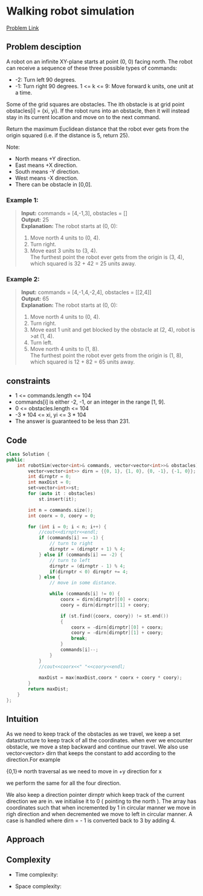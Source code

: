 # Walking robot simulation
[Problem Link](https://leetcode.com/problems/walking-robot-simulation/)

## Problem desciption 
A robot on an infinite XY-plane starts at point (0, 0) facing north. The robot can receive a sequence of these three possible types of commands:

- -2: Turn left 90 degrees.
- -1: Turn right 90 degrees.
1 <= k <= 9: Move forward k units, one unit at a time.

Some of the grid squares are obstacles. The ith obstacle is at grid point obstacles[i] = (xi, yi). If the robot runs into an obstacle, then it will instead stay in its current location and move on to the next command.

Return the maximum Euclidean distance that the robot ever gets from the origin squared (i.e. if the distance is 5, return 25).

Note:

* North means +Y direction.
* East means +X direction.
* South means -Y direction.
* West means -X direction.
* There can be obstacle in [0,0].
 
### Example 1:

> **Input:** commands = [4,-1,3], obstacles = []<br>
> **Output:** 25<br>
> **Explanation:** The robot starts at (0, 0):<br>
> 1. Move north 4 units to (0, 4).
> 2. Turn right.
> 3. Move east 3 units to (3, 4).<br>
> The furthest point the robot ever gets from the origin is (3, 4), which squared is 32 + 42 = 25 units away.


### Example 2:

>**Input:** commands = [4,-1,4,-2,4], obstacles = [[2,4]]<br>
>**Output:** 65<br>
>**Explanation:** The robot starts at (0, 0):<br>
>1. Move north 4 units to (0, 4).
>2. Turn right.
>3. Move east 1 unit and get blocked by the obstacle at (2, 4), robot is >at (1, 4).
>4. Turn left.
>5. Move north 4 units to (1, 8).<br>
>The furthest point the robot ever gets from the origin is (1, 8), which squared is 12 + 82 = 65 units away.

## constraints
* 1 <= commands.length <= 104
* commands[i] is either -2, -1, or an integer in the range [1, 9].
* 0 <= obstacles.length <= 104
* -3 * 104 <= xi, yi <= 3 * 104
* The answer is guaranteed to be less than 231.


## Code
```cpp
class Solution {
public:
    int robotSim(vector<int>& commands, vector<vector<int>>& obstacles) {
        vector<vector<int>> dirn = {{0, 1}, {1, 0}, {0, -1}, {-1, 0}};
        int dirnptr = 0;
        int maxDist = 0;
        set<vector<int>>st;
        for (auto it : obstacles)
            st.insert(it);

        int n = commands.size();
        int coorx = 0, coory = 0;

        for (int i = 0; i < n; i++) {
            //cout<<dirnptr<<endl;
            if (commands[i] == -1) {
                // turn to right
                dirnptr = (dirnptr + 1) % 4;
            } else if (commands[i] == -2) {
                // turn to left
                dirnptr = (dirnptr - 1) % 4;
                if(dirnptr < 0) dirnptr += 4;
            } else {
                // move in some distance.

                while (commands[i] != 0) {
                    coorx = dirn[dirnptr][0] + coorx;
                    coory = dirn[dirnptr][1] + coory;

                    if (st.find({coorx, coory}) != st.end())
                    {
                        coorx = -dirn[dirnptr][0] + coorx;
                        coory = -dirn[dirnptr][1] + coory;
                        break;
                    }
                    commands[i]--;
                }
            }
            //cout<<coorx<<" "<<coory<<endl;
            
            maxDist = max(maxDist,coorx * coorx + coory * coory);
        }
        return maxDist;
    }
};
```

## Intuition
As we need to keep track of the obstacles as we travel, we keep a set datastructure to keep track of all the coordinates. when ever we encounter obstacle, we move a step backward and continue our travel. We also use vector<vector<int>> dirn that keeps the constant to add according to the direction.For example

{0,1}=> north traversal as we need to move in +y direction for x

we perform the same for all the four direction.

We also keep a direction pointer dirnptr which keep track of the current direction we are in. we initialise it to 0 ( pointing to the north ). The array has coordinates such that when incremented by 1 in circular manner we move in righ direction and when decremented we move to left in circular manner. A case is handled where dirn = - 1 is converted back to 3 by adding 4.

## Approach


## Complexity
- Time complexity:


- Space complexity:
